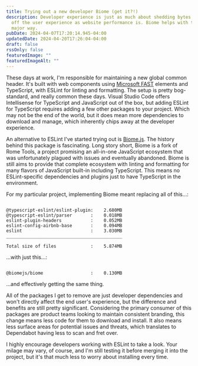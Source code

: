 ```yaml
---
title: Trying out a new developer Biome (get it?!)
description: Developer experience is just as much about shedding bytes and time
  off the user experience as website performance is. Biome helps with that in a
  major way.
pubDate: 2024-04-07T17:20:14.945-04:00
updatedDate: 2024-04-20T17:26:04-04:00
draft: false
rssOnly: false
featuredImage: ""
featuredImageAlt: ""
---
```

These days at work, I'm responsible for maintaining a new global common header. It's built with web components using [Microsoft FAST](https://www.fast.design/) elements and TypeScript, with ESLint for linting and formatting. The setup is pretty bog-standard, and really common these days. Visual Studio Code offers Intellisense for TypeScript and JavaScript out of the box, but adding ESLint for TypeScript requires adding a few other packages to your project. Which may not be the end of the world, but it does mean more dependencies to download and manage, which inherently chips away at the developer experience.

An alternative to ESLint I've started trying out is [Biome.js](https://www.biomejs.dev). The history behind this package is fascinating. Long story short, Biome is a fork of Rome Tools, a project promising an all-in-one JavaScript ecosystem that was unfortunately plagued with issues and eventually abandoned. Biome is still aims to provide that complete ecosystem with linting and formatting for many flavors of JavaScript built-in including TypeScript. This means no ESLint-specific dependencies and plugins just to have TypeScript in the environment.

For my particular project, implementing Biome meant replacing all of this…:

```

@typescript-eslint/eslint-plugin:    2.680MB
@typescript-eslint/parser       :    0.018MB
eslint-plugin-headers           :    0.052MB
eslint-config-airbnb-base       :    0.094MB
eslint                          :    3.030MB
____________________________________________

Total size of files             :    5.874MB

```

…with just this…:

```

@biomejs/biome                  :    0.130MB

```

…and effectively getting the same thing.

All of the packages I get to remove are just developer dependencies and won't directly affect the end user's experience, but the difference and benefits are still pretty significant. Considering the primary consumer of this packages are product teams looking to maintain consistent branding, this change means less code for them to download and install. It also means less surface areas for potential issues and threats, which translates to Dependabot having less to scan and fret over.

I highly encourage developers working with ESLint to take a look. Your milage may vary, of course, and I'm still testing it before merging it into the project, but it's that much less to worry about installing every time.
